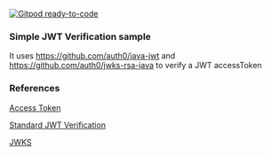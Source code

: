 [![Gitpod ready-to-code](https://img.shields.io/badge/Gitpod-ready--to--code-blue?logo=gitpod)](https://gitpod.io/#https://github.com/ashishdasnurkar/javajwtsample)

### Simple JWT Verification sample
It uses https://github.com/auth0/java-jwt and https://github.com/auth0/jwks-rsa-java to verify a JWT accessToken

### References

[Access Token](https://auth0.com/docs/tokens/access-tokens)

[Standard JWT Verification](https://auth0.com/docs/tokens/guides/access-token/validate-access-token#perform-standard-jwt-validation)

[JWKS](https://auth0.com/docs/tokens/guides/jwt/use-jwks)
